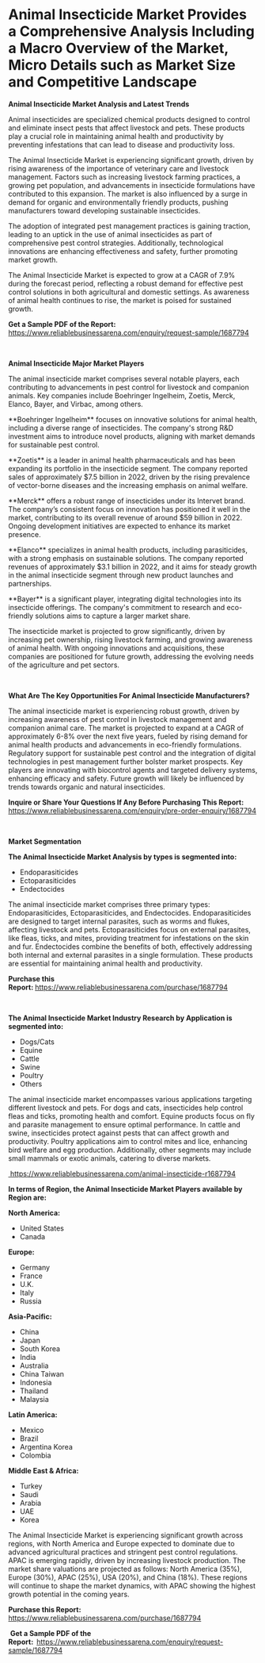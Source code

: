 <p><h1>Animal Insecticide Market Provides a Comprehensive Analysis Including a Macro Overview of the Market, Micro Details such as Market Size and Competitive Landscape</h1></p><p><strong>Animal Insecticide Market Analysis and Latest Trends</strong></p>
<p><p>Animal insecticides are specialized chemical products designed to control and eliminate insect pests that affect livestock and pets. These products play a crucial role in maintaining animal health and productivity by preventing infestations that can lead to disease and productivity loss.</p><p>The Animal Insecticide Market is experiencing significant growth, driven by rising awareness of the importance of veterinary care and livestock management. Factors such as increasing livestock farming practices, a growing pet population, and advancements in insecticide formulations have contributed to this expansion. The market is also influenced by a surge in demand for organic and environmentally friendly products, pushing manufacturers toward developing sustainable insecticides.</p><p>The adoption of integrated pest management practices is gaining traction, leading to an uptick in the use of animal insecticides as part of comprehensive pest control strategies. Additionally, technological innovations are enhancing effectiveness and safety, further promoting market growth.</p><p>The Animal Insecticide Market is expected to grow at a CAGR of 7.9% during the forecast period, reflecting a robust demand for effective pest control solutions in both agricultural and domestic settings. As awareness of animal health continues to rise, the market is poised for sustained growth.</p></p>
<p><strong>Get a Sample PDF of the Report:&nbsp;</strong> <a href="https://www.reliablebusinessarena.com/enquiry/request-sample/1687794?utm_campaign=3213&utm_medium=2&utm_source=Github&utm_content=ia&utm_term=19042025&utm_id=animal-insecticide">https://www.reliablebusinessarena.com/enquiry/request-sample/1687794</a></p>
<p>&nbsp;</p>
<p><strong>Animal Insecticide Major Market Players</strong></p>
<p><p>The animal insecticide market comprises several notable players, each contributing to advancements in pest control for livestock and companion animals. Key companies include Boehringer Ingelheim, Zoetis, Merck, Elanco, Bayer, and Virbac, among others.</p><p>**Boehringer Ingelheim** focuses on innovative solutions for animal health, including a diverse range of insecticides. The company's strong R&D investment aims to introduce novel products, aligning with market demands for sustainable pest control.</p><p>**Zoetis** is a leader in animal health pharmaceuticals and has been expanding its portfolio in the insecticide segment. The company reported sales of approximately $7.5 billion in 2022, driven by the rising prevalence of vector-borne diseases and the increasing emphasis on animal welfare.</p><p>**Merck** offers a robust range of insecticides under its Intervet brand. The company’s consistent focus on innovation has positioned it well in the market, contributing to its overall revenue of around $59 billion in 2022. Ongoing development initiatives are expected to enhance its market presence.</p><p>**Elanco** specializes in animal health products, including parasiticides, with a strong emphasis on sustainable solutions. The company reported revenues of approximately $3.1 billion in 2022, and it aims for steady growth in the animal insecticide segment through new product launches and partnerships.</p><p>**Bayer** is a significant player, integrating digital technologies into its insecticide offerings. The company's commitment to research and eco-friendly solutions aims to capture a larger market share.</p><p>The insecticide market is projected to grow significantly, driven by increasing pet ownership, rising livestock farming, and growing awareness of animal health. With ongoing innovations and acquisitions, these companies are positioned for future growth, addressing the evolving needs of the agriculture and pet sectors.</p></p>
<p>&nbsp;</p>
<p><strong>What Are The Key Opportunities For Animal Insecticide Manufacturers?</strong></p>
<p><p>The animal insecticide market is experiencing robust growth, driven by increasing awareness of pest control in livestock management and companion animal care. The market is projected to expand at a CAGR of approximately 6-8% over the next five years, fueled by rising demand for animal health products and advancements in eco-friendly formulations. Regulatory support for sustainable pest control and the integration of digital technologies in pest management further bolster market prospects. Key players are innovating with biocontrol agents and targeted delivery systems, enhancing efficacy and safety. Future growth will likely be influenced by trends towards organic and natural insecticides.</p></p>
<p><strong>Inquire or Share Your Questions If Any Before Purchasing This Report:</strong> <a href="https://www.reliablebusinessarena.com/enquiry/pre-order-enquiry/1687794?utm_campaign=3213&utm_medium=2&utm_source=Github&utm_content=ia&utm_term=19042025&utm_id=animal-insecticide">https://www.reliablebusinessarena.com/enquiry/pre-order-enquiry/1687794</a></p>
<p>&nbsp;</p>
<p><strong>Market Segmentation</strong></p>
<p><strong>The Animal Insecticide Market Analysis by types is segmented into:</strong></p>
<p><ul><li>Endoparasiticides</li><li>Ectoparasiticides</li><li>Endectocides</li></ul></p>
<p><p>The animal insecticide market comprises three primary types: Endoparasiticides, Ectoparasiticides, and Endectocides. Endoparasiticides are designed to target internal parasites, such as worms and flukes, affecting livestock and pets. Ectoparasiticides focus on external parasites, like fleas, ticks, and mites, providing treatment for infestations on the skin and fur. Endectocides combine the benefits of both, effectively addressing both internal and external parasites in a single formulation. These products are essential for maintaining animal health and productivity.</p></p>
<p><strong>Purchase this Report:&nbsp;</strong><a href="https://www.reliablebusinessarena.com/purchase/1687794?utm_campaign=3213&utm_medium=2&utm_source=Github&utm_content=ia&utm_term=19042025&utm_id=animal-insecticide">https://www.reliablebusinessarena.com/purchase/1687794</a></p>
<p>&nbsp;</p>
<p><strong>The Animal Insecticide Market Industry Research by Application is segmented into:</strong></p>
<p><ul><li>Dogs/Cats</li><li>Equine</li><li>Cattle</li><li>Swine</li><li>Poultry</li><li>Others</li></ul></p>
<p><p>The animal insecticide market encompasses various applications targeting different livestock and pets. For dogs and cats, insecticides help control fleas and ticks, promoting health and comfort. Equine products focus on fly and parasite management to ensure optimal performance. In cattle and swine, insecticides protect against pests that can affect growth and productivity. Poultry applications aim to control mites and lice, enhancing bird welfare and egg production. Additionally, other segments may include small mammals or exotic animals, catering to diverse markets.</p></p>
<p><a href="https://www.reliablebusinessarena.com/animal-insecticide-r1687794?utm_campaign=3213&utm_medium=2&utm_source=Github&utm_content=ia&utm_term=19042025&utm_id=animal-insecticide">&nbsp;https://www.reliablebusinessarena.com/animal-insecticide-r1687794</a></p>
<p><strong>In terms of Region, the Animal Insecticide Market Players available by Region are:</strong></p>
<p>
    <p> <strong> North America: </strong>
        <ul>
            <li>United States</li>
            <li>Canada</li>
        </ul>
        </p> 
    <p> <strong> Europe: </strong>
        <ul>
            <li>Germany</li>
            <li>France</li>
            <li>U.K.</li>
            <li>Italy</li>
            <li>Russia</li>
        </ul>
        </p> 
    <p> <strong> Asia-Pacific: </strong>
        <ul>
            <li>China</li>
            <li>Japan</li>
            <li>South Korea</li>
            <li>India</li>
            <li>Australia</li>
            <li>China Taiwan</li>
            <li>Indonesia</li>
            <li>Thailand</li>
            <li>Malaysia</li>
        </ul>
        </p> 
    <p> <strong> Latin America: </strong>
        <ul>
            <li>Mexico</li>
            <li>Brazil</li>
            <li>Argentina Korea</li>
            <li>Colombia</li>
        </ul>
        </p> 
    <p> <strong> Middle East & Africa: </strong>
        <ul>
            <li>Turkey</li>
            <li>Saudi</li>
            <li>Arabia</li>
            <li>UAE</li>
            <li>Korea</li>
        </ul>
    </p>
    </p>
<p><p>The Animal Insecticide Market is experiencing significant growth across regions, with North America and Europe expected to dominate due to advanced agricultural practices and stringent pest control regulations. APAC is emerging rapidly, driven by increasing livestock production. The market share valuations are projected as follows: North America (35%), Europe (30%), APAC (25%), USA (20%), and China (18%). These regions will continue to shape the market dynamics, with APAC showing the highest growth potential in the coming years.</p></p>
<p><strong>Purchase this Report: </strong><a href="https://www.reliablebusinessarena.com/purchase/1687794?utm_campaign=3213&utm_medium=2&utm_source=Github&utm_content=ia&utm_term=19042025&utm_id=animal-insecticide">https://www.reliablebusinessarena.com/purchase/1687794</a></p>
<p>&nbsp;<strong>Get a Sample PDF of the Report:&nbsp;&nbsp;</strong><a href="https://www.reliablebusinessarena.com/enquiry/request-sample/1687794?utm_campaign=3213&utm_medium=2&utm_source=Github&utm_content=ia&utm_term=19042025&utm_id=animal-insecticide">https://www.reliablebusinessarena.com/enquiry/request-sample/1687794</a></p>
<p><strong></strong></p>
<p><p></p><p></p><p></p></p>